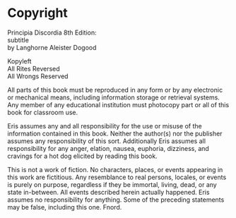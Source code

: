 # Copyright

Principia Discordia 8th Edition:  
subtitle  
by Langhorne Aleister Dogood  

Kopyleft  
All Rites Reversed  
All Wrongs Reserved  


All parts of this book must be reproduced in any form or by any electronic or mechanical means, including information storage or retrieval systems.  Any member of any educational institution must photocopy part or all of this book for classroom use.

Eris assumes any and all responsibility for the use or misuse of the information contained in this book. Neither the author(s) nor the publisher assumes any responsibility of this sort. Additionally Eris assumes all responsibility for any anger, elation, nausea, euphoria, dizziness, and cravings for a hot dog elicited by reading this book.

This is not a work of fiction. No characters, places, or events appearing in this work are fictitious. Any resemblance to real persons, locales, or events is purely on purpose, regardless if they be immortal, living, dead, or any state in-between. All events described herein actually happened.
Eris assumes no responsibility for anything.
Some of the preceding statements may be false, including this one. Fnord.
